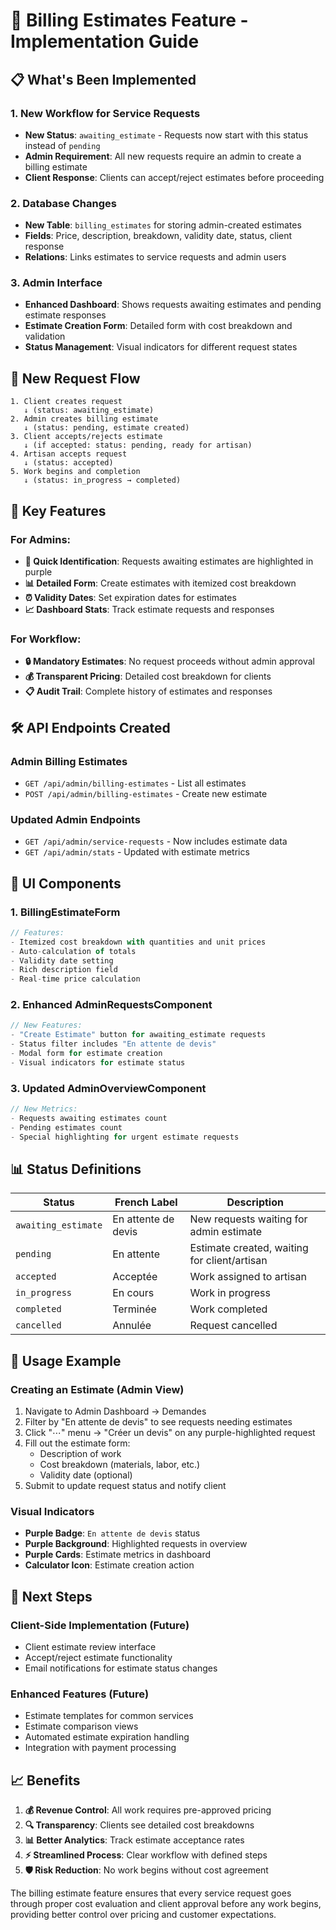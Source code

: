 # 🧾 Billing Estimates Feature - Implementation Guide

## 📋 **What's Been Implemented**

### **1. New Workflow for Service Requests**
- **New Status**: `awaiting_estimate` - Requests now start with this status instead of `pending`
- **Admin Requirement**: All new requests require an admin to create a billing estimate
- **Client Response**: Clients can accept/reject estimates before proceeding

### **2. Database Changes**
- **New Table**: `billing_estimates` for storing admin-created estimates
- **Fields**: Price, description, breakdown, validity date, status, client response
- **Relations**: Links estimates to service requests and admin users

### **3. Admin Interface**
- **Enhanced Dashboard**: Shows requests awaiting estimates and pending estimate responses
- **Estimate Creation Form**: Detailed form with cost breakdown and validation
- **Status Management**: Visual indicators for different request states

## 🎯 **New Request Flow**

```
1. Client creates request
   ↓ (status: awaiting_estimate)
2. Admin creates billing estimate
   ↓ (status: pending, estimate created)
3. Client accepts/rejects estimate
   ↓ (if accepted: status: pending, ready for artisan)
4. Artisan accepts request
   ↓ (status: accepted)
5. Work begins and completion
   ↓ (status: in_progress → completed)
```

## 🔧 **Key Features**

### **For Admins:**
- **🎯 Quick Identification**: Requests awaiting estimates are highlighted in purple
- **📊 Detailed Form**: Create estimates with itemized cost breakdown
- **⏰ Validity Dates**: Set expiration dates for estimates
- **📈 Dashboard Stats**: Track estimate requests and responses

### **For Workflow:**
- **🔒 Mandatory Estimates**: No request proceeds without admin approval
- **💰 Transparent Pricing**: Detailed cost breakdown for clients
- **📋 Audit Trail**: Complete history of estimates and responses

## 🛠 **API Endpoints Created**

### **Admin Billing Estimates**
- `GET /api/admin/billing-estimates` - List all estimates
- `POST /api/admin/billing-estimates` - Create new estimate

### **Updated Admin Endpoints**
- `GET /api/admin/service-requests` - Now includes estimate data
- `GET /api/admin/stats` - Updated with estimate metrics

## 🎨 **UI Components**

### **1. BillingEstimateForm**
```typescript
// Features:
- Itemized cost breakdown with quantities and unit prices
- Auto-calculation of totals
- Validity date setting
- Rich description field
- Real-time price calculation
```

### **2. Enhanced AdminRequestsComponent**
```typescript
// New Features:
- "Create Estimate" button for awaiting_estimate requests
- Status filter includes "En attente de devis"
- Modal form for estimate creation
- Visual indicators for estimate status
```

### **3. Updated AdminOverviewComponent**
```typescript
// New Metrics:
- Requests awaiting estimates count
- Pending estimates count
- Special highlighting for urgent estimate requests
```

## 📊 **Status Definitions**

| Status | French Label | Description |
|--------|-------------|-------------|
| `awaiting_estimate` | En attente de devis | New requests waiting for admin estimate |
| `pending` | En attente | Estimate created, waiting for client/artisan |
| `accepted` | Acceptée | Work assigned to artisan |
| `in_progress` | En cours | Work in progress |
| `completed` | Terminée | Work completed |
| `cancelled` | Annulée | Request cancelled |

## 🎯 **Usage Example**

### **Creating an Estimate (Admin View)**
1. Navigate to Admin Dashboard → Demandes
2. Filter by "En attente de devis" to see requests needing estimates
3. Click "⋯" menu → "Créer un devis" on any purple-highlighted request
4. Fill out the estimate form:
   - Description of work
   - Cost breakdown (materials, labor, etc.)
   - Validity date (optional)
5. Submit to update request status and notify client

### **Visual Indicators**
- **Purple Badge**: `En attente de devis` status
- **Purple Background**: Highlighted requests in overview
- **Purple Cards**: Estimate metrics in dashboard
- **Calculator Icon**: Estimate creation action

## 🚀 **Next Steps**

### **Client-Side Implementation** (Future)
- Client estimate review interface
- Accept/reject estimate functionality
- Email notifications for estimate status changes

### **Enhanced Features** (Future)
- Estimate templates for common services
- Estimate comparison views
- Automated estimate expiration handling
- Integration with payment processing

## 📈 **Benefits**

1. **💰 Revenue Control**: All work requires pre-approved pricing
2. **🔍 Transparency**: Clients see detailed cost breakdowns
3. **📊 Better Analytics**: Track estimate acceptance rates
4. **⚡ Streamlined Process**: Clear workflow with defined steps
5. **🛡️ Risk Reduction**: No work begins without cost agreement

The billing estimate feature ensures that every service request goes through proper cost evaluation and client approval before any work begins, providing better control over pricing and customer expectations.
